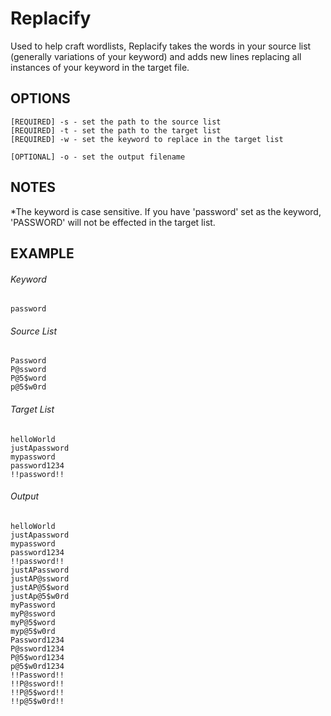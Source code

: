 # Replacify
Used to help craft wordlists, Replacify takes the words in your source list (generally variations of your keyword) and adds new lines replacing all instances of your keyword in the target file.

## OPTIONS
```
[REQUIRED] -s - set the path to the source list
[REQUIRED] -t - set the path to the target list
[REQUIRED] -w - set the keyword to replace in the target list

[OPTIONAL] -o - set the output filename
```


## NOTES

*The keyword is case sensitive. If you have 'password' set as the keyword, 'PASSWORD' will not be effected in the target list.




## EXAMPLE
###### Keyword
```
password
```

###### Source List
```
Password
P@ssword
P@5$word
p@5$w0rd
```

###### Target List
```
helloWorld
justApassword
mypassword
password1234
!!password!!
 ```
  
###### Output
```
helloWorld
justApassword
mypassword
password1234
!!password!!
justAPassword
justAP@ssword
justAP@5$word
justAp@5$w0rd
myPassword
myP@ssword
myP@5$word
myp@5$w0rd
Password1234
P@ssword1234
P@5$word1234
p@5$w0rd1234
!!Password!!
!!P@ssword!!
!!P@5$word!!
!!p@5$w0rd!!
```
